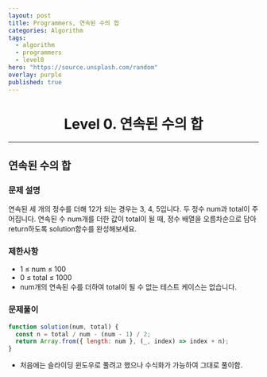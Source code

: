 ```yaml
---
layout: post
title: Programmers, 연속된 수의 합
categories: Algorithm
tags:
  - algorithm
  - programmers
  - level0
hero: "https://source.unsplash.com/random"
overlay: purple
published: true
---
```


<center>

# Level 0. 연속된 수의 합

</center>

---

## 연속된 수의 합

### 문제 설명

연속된 세 개의 정수를 더해 12가 되는 경우는 3, 4, 5입니다. 두 정수 num과 total이 주어집니다. 연속된 수 num개를 더한 값이 total이 될 때, 정수 배열을 오름차순으로 담아 return하도록 solution함수를 완성해보세요.

### 제한사항

- 1 ≤ num ≤ 100
- 0 ≤ total ≤ 1000
- num개의 연속된 수를 더하여 total이 될 수 없는 테스트 케이스는 없습니다.

### 문제풀이

```js
function solution(num, total) {
  const n = total / num - (num - 1) / 2;
  return Array.from({ length: num }, (_, index) => index + n);
}
```

- 처음에는 슬라이딩 윈도우로 풀려고 했으나 수식화가 가능하여 그대로 풀이함.
